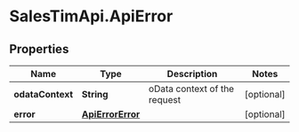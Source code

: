 # SalesTimApi.ApiError

## Properties

Name | Type | Description | Notes
------------ | ------------- | ------------- | -------------
**odataContext** | **String** | oData context of the request | [optional] 
**error** | [**ApiErrorError**](ApiErrorError.md) |  | [optional] 


